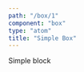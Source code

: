 ```yaml
---
path: "/box/1"
component: "box"
type: "atom"
title: "Simple Box"
---
```

<Box>
  Simple block
</Box>
